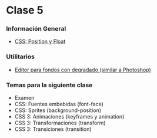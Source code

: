 # Clase 5

### Información General
* [CSS: Position y Float](http://www.trisfera.com/ejemplosRetos/position_float/)


### Utilitarios
* [Editor para fondos con degradado (similar a Photoshop)](http://www.colorzilla.com/gradient-editor/)


### Temas para la siguiente clase
* Examen
* CSS: Fuentes embebidas (font-face)
* CSS: Sprites (background-position)
* CSS 3: Animaciones (keyframes y animation)
* CSS 3: Transformaciones (transform)
* CSS 3: Transiciones (transition)